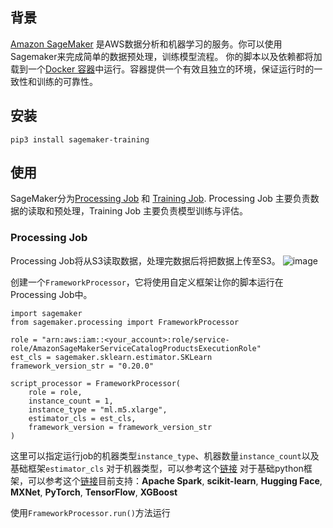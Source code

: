 ## 背景

[Amazon SageMaker](https://aws.amazon.com/sagemaker/) 是AWS数据分析和机器学习的服务。你可以使用Sagemaker来完成简单的数据预处理，训练模型流程。
你的脚本以及依赖都将加载到一个[Docker 容器](https://www.docker.com/resources/what-container)中运行。容器提供一个有效且独立的环境，保证运行时的一致性和训练的可靠性。

## 安装

```
pip3 install sagemaker-training
```

## 使用
SageMaker分为[Processing Job](https://docs.aws.amazon.com/zh_cn/sagemaker/latest/dg/processing-job.html) 和 [Training Job](https://docs.aws.amazon.com/zh_cn/sagemaker/latest/dg/train-model.html). Processing Job 主要负责数据的读取和预处理，Training Job 主要负责模型训练与评估。

### Processing Job
Processing Job将从S3读取数据，处理完数据后将把数据上传至S3。
![image](https://user-images.githubusercontent.com/17400718/204232069-0cf33793-65ee-4be5-8087-af5fd9500d84.png)

创建一个`FrameworkProcessor`，它将使用自定义框架让你的脚本运行在Processing Job中。
```
import sagemaker
from sagemaker.processing import FrameworkProcessor

role = "arn:aws:iam::<your_account>:role/service-role/AmazonSageMakerServiceCatalogProductsExecutionRole"
est_cls = sagemaker.sklearn.estimator.SKLearn
framework_version_str = "0.20.0"

script_processor = FrameworkProcessor(
	role = role,
	instance_count = 1,
	instance_type = "ml.m5.xlarge",
	estimator_cls = est_cls,
	framework_version = framework_version_str
)
```
这里可以指定运行job的机器类型`instance_type`、机器数量`instance_count`以及基础框架`estimator_cls`
对于机器类型，可以参考这个[链接](https://aws.amazon.com/cn/sagemaker/pricing/)
对于基础python框架，可以参考这个[链接](https://docs.aws.amazon.com/zh_cn/sagemaker/latest/dg/how-it-works-training.html)目前支持：**Apache Spark**, **scikit-learn**, **Hugging Face**, **MXNet**, **PyTorch**, **TensorFlow**, **XGBoost**

使用`FrameworkProcessor.run()`方法运行
